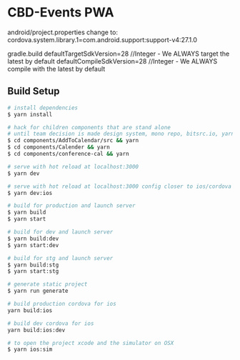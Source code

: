 # CBD-Events PWA

android/project.properties 
change to: cordova.system.library.1=com.android.support:support-v4:27.1.0

gradle.build
defaultTargetSdkVersion=28 //Integer - We ALWAYS target the latest by default
defaultCompileSdkVersion=28 //Integer - We ALWAYS compile with the latest by default

## Build Setup

``` bash
# install dependencies
$ yarn install

# hack for children components that are stand alone
# until team decision is made design system, mono repo, bitsrc.io, yarn work spaces, versioning, lerna
$ cd components/AddToCalendar/src && yarn
$ cd components/Calender && yarn
$ cd components/conference-cal && yarn

# serve with hot reload at localhost:3000
$ yarn dev

# serve with hot reload at localhost:3000 config closer to ios/cordova needs
$ yarn dev:ios

# build for production and launch server
$ yarn build
$ yarn start

# build for dev and launch server
$ yarn build:dev
$ yarn start:dev

# build for stg and launch server
$ yarn build:stg
$ yarn start:stg

# generate static project
$ yarn run generate

# build production cordova for ios
yarn build:ios

# build dev cordova for ios
yarn build:ios:dev

# to open the project xcode and the simulator on OSX
$ yarn ios:sim
```

